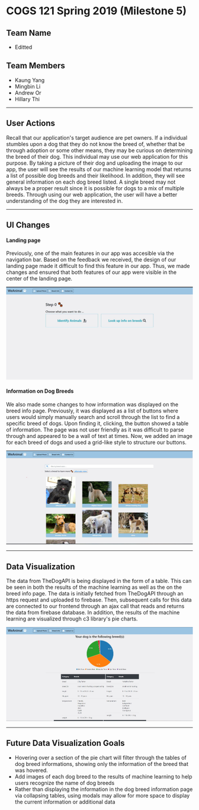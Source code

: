 # COGS 121 Spring 2019 (Milestone 5)
## Team Name
* Editted

## Team Members
* Kaung Yang
* Mingbin Li 
* Andrew Or
* Hillary Thi 

---
## User Actions
Recall that our application's target audience are pet owners. If a individual stumbles upon a dog that they do not know the breed of, whether
that be through adoption or some other means, they may be curious on determining the breed of their dog. This individual may use our web 
application for this purpose. By taking a picture of their dog and uploading the image to our app, the user will see the results of our
machine learning model that returns a list of possible dog breeds and their likelihood. In addition, they will see general information on each 
dog breed listed. A single breed may not always be a proper result since it is possible for dogs to a mix of multiple breeds. Through using our 
web application, the user will have a better understanding of the dog they are interested in.
    
---
## UI Changes

#### Landing page

Previously, one of the main features in our app was accesible via the navigation bar. Based on the feedback we received, the design of our
landing page made it difficult to find this feature in our app. Thus, we made changes and ensured that both features of our app were visible
in the center of the landing page.


![New landing Page](prototype_images/Milestone5_LandingPage.JPG)

#### Information on Dog Breeds

We also made some changes to how information was displayed on the breed info page. Previously, it was displayed as a list of buttons
where users would simply manually search and scroll through the list to find a specific breed of dogs. Upon finding it, clicking, the 
button showed a table of information. The page was not user friendly as it was difficult to parse through and appeared to be a wall
of text at times. Now, we added an image for each breed of dogs and used a grid-like style to structure our buttons.


![New Results Page](prototype_images/Milestone5_BreedInfo.JPG)


---
## Data Visualization
The data from TheDogAPI is being displayed in the form of a table. This can be seen in both the results of the machine learning
as well as the on the breed info page. The data is initially fetched from TheDogAPI through an https request and uploaded to 
firebase. Then, subsequent calls for this data are connected to our frontend through an ajax call that reads and returns the 
data from firebase database. In addition, the results of the machine learning are visualized through c3 library's pie charts.

![New Results Page](prototype_images/Milestone5_MLResults.JPG)

---

## Future Data Visualization Goals
* Hovering over a section of the pie chart will filter through the tables of dog breed informations, showing only the information
of the breed that was hovered.
* Add images of each dog breed to the results of machine learning to help users recognize the name of dog breeds
* Rather than displaying the information in the dog breed information page via collapsing tables, using modals may allow for more 
  space to display the current information or additional data
